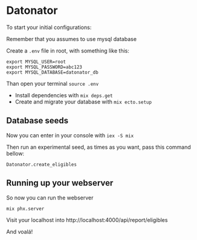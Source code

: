 # Datonator

To start your initial configurations:

Remember that you assumes to use mysql database

Create a `.env` file in root, with something like this:

```
export MYSQL_USER=root
export MYSQL_PASSWORD=abc123
export MYSQL_DATABASE=datonator_db

```

Than open your terminal `source .env`


  * Install dependencies with `mix deps.get`
  * Create and migrate your database with `mix ecto.setup`
  
## Database seeds
 
Now you can enter in your console with `iex -S mix` 

Then run an experimental seed, as times as you want, pass this command bellow: 

`Datonator.create_eligibles`

## Running up your webserver

So now you can run the webserver

`mix phx.server`

Visit your localhost into http://localhost:4000/api/report/eligibles

And voalá!